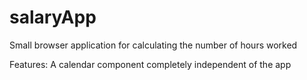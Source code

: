 # salaryApp
Small browser application for calculating the number of hours worked

Features:
A calendar component completely independent of the app
